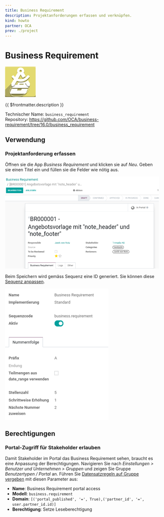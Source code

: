 ```yaml
---
title: Business Requirement
description: Projektanforderungen erfassen und verknüpfen.
kind: howto
partner: OCA
prev: ./project
---
```


# Business Requirement

![](attachments/icon_oca_business_requirement.png)

{{ $frontmatter.description }}

Technischer Name: `business_requirement`\
Repository: <https://github.com/OCA/business-requirement/tree/16.0/business_requirement>

## Verwendung

### Projektanforderung erfassen

Öffnen sie die App _Business Requirement_ und klicken sie auf _Neu_. Geben sie einen Titel ein und füllen sie die Felder wie nötig aus.

![](attachments/Business%20Requirement%20erstellen.png)

Beim Speichern wird gemäss Sequenz eine ID generiert. Sie können diese [Sequenz anpassen](Settings.md#Sequenz%20anpassen).

![](attachments/Business%20Requirement%20Sequenz.png)

## Berechtigungen

### Portal-Zugriff für Stakeholder erlauben

Damit Stakeholder im Portal das Business Requirement sehen, braucht es eine Anpassung der Berechtigungen. Navigieren Sie nach _Einstellungen > Benutzer und Unternehmen > Gruppen_ und zeigen Sie Gruppe _Benutzertypen / Portal_ an. Führen Sie [Datensatzregeln auf Gruppe vergeben](Settings%20Permissions.md#Datensatzregeln%20auf%20Gruppe%20vergeben) mit diesen Parameter aus:

- **Name**: Business Requirement portal access
- **Modell**: `business.requirement`
- **Domain**: `[('portal_published', '=', True),('partner_id', '=', user.partner_id.id)]`
- **Berechtigung**: Setze Leseberechtigung
